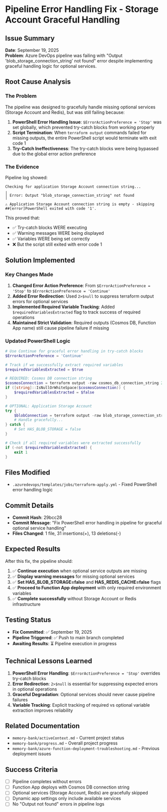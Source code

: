 # Pipeline Error Handling Fix - Storage Account Graceful Handling

## Issue Summary
**Date**: September 19, 2025  
**Problem**: Azure DevOps pipeline was failing with "Output 'blob_storage_connection_string' not found" error despite implementing graceful handling logic for optional services.

## Root Cause Analysis

### The Problem
The pipeline was designed to gracefully handle missing optional services (Storage Account and Redis), but was still failing because:

1. **PowerShell Error Handling Issue**: `$ErrorActionPreference = 'Stop'` was set globally, which prevented try-catch blocks from working properly
2. **Script Termination**: When `terraform output` commands failed for missing outputs, the entire PowerShell script would terminate with exit code 1
3. **Try-Catch Ineffectiveness**: The try-catch blocks were being bypassed due to the global error action preference

### The Evidence
Pipeline log showed:
```
Checking for application Storage Account connection string...
╷
│ Error: Output "blob_storage_connection_string" not found
╵
⚠️ Application Storage Account connection string is empty - skipping
##[error]PowerShell exited with code '1'.
```

This proved that:
- ✅ Try-catch blocks WERE executing
- ✅ Warning messages WERE being displayed
- ✅ Variables WERE being set correctly
- ❌ But the script still exited with error code 1

## Solution Implemented

### Key Changes Made
1. **Changed Error Action Preference**: From `$ErrorActionPreference = 'Stop'` to `$ErrorActionPreference = 'Continue'`
2. **Added Error Redirection**: Used `2>$null` to suppress terraform output errors for optional services
3. **Implemented Required Variable Tracking**: Added `$requiredVariablesExtracted` flag to track success of required operations
4. **Maintained Strict Validation**: Required outputs (Cosmos DB, Function App name) still cause pipeline failure if missing

### Updated PowerShell Logic
```powershell
# Use Continue for graceful error handling in try-catch blocks
$ErrorActionPreference = 'Continue'

# Track if we successfully extract required variables
$requiredVariablesExtracted = $true

# REQUIRED: Cosmos DB connection string
$cosmosConnection = terraform output -raw cosmos_db_connection_string 2>$null
if ([string]::IsNullOrWhiteSpace($cosmosConnection)) {
    $requiredVariablesExtracted = $false
}

# OPTIONAL: Application Storage Account
try {
    $blobConnection = terraform output -raw blob_storage_connection_string 2>$null
    # Handle gracefully...
} catch {
    # Set HAS_BLOB_STORAGE = false
}

# Check if all required variables were extracted successfully
if (-not $requiredVariablesExtracted) {
    exit 1
}
```

## Files Modified
- `.azuredevops/templates/jobs/terraform-apply.yml` - Fixed PowerShell error handling logic

## Commit Details
- **Commit Hash**: 29bcc28
- **Commit Message**: "Fix PowerShell error handling in pipeline for graceful optional service handling"
- **Files Changed**: 1 file, 31 insertions(+), 13 deletions(-)

## Expected Results
After this fix, the pipeline should:
1. ✅ **Continue execution** when optional service outputs are missing
2. ✅ **Display warning messages** for missing optional services
3. ✅ **Set HAS_BLOB_STORAGE=false** and **HAS_REDIS_CACHE=false** flags
4. ✅ **Proceed to Function App deployment** with only required environment variables
5. ✅ **Complete successfully** without Storage Account or Redis infrastructure

## Testing Status
- **Fix Committed**: ✅ September 19, 2025
- **Pipeline Triggered**: ✅ Push to main branch completed
- **Awaiting Results**: ⏳ Pipeline execution in progress

## Technical Lessons Learned
1. **PowerShell Error Handling**: `$ErrorActionPreference = 'Stop'` overrides try-catch blocks
2. **Error Redirection**: `2>$null` is essential for suppressing expected errors in optional operations
3. **Graceful Degradation**: Optional services should never cause pipeline failures
4. **Variable Tracking**: Explicit tracking of required vs optional variable extraction improves reliability

## Related Documentation
- `memory-bank/activeContext.md` - Current project status
- `memory-bank/progress.md` - Overall project progress
- `memory-bank/azure-function-deployment-troubleshooting.md` - Previous deployment issues

## Success Criteria
- [ ] Pipeline completes without errors
- [ ] Function App deploys with Cosmos DB connection string
- [ ] Optional services (Storage Account, Redis) are gracefully skipped
- [ ] Dynamic app settings only include available services
- [ ] No "Output not found" errors in pipeline logs
